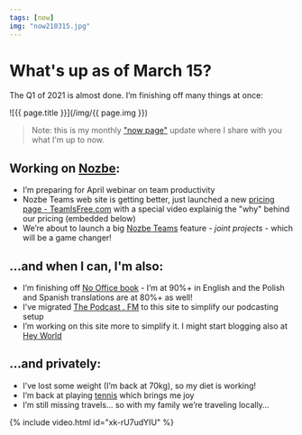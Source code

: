 ```yaml
---
tags: [now]
img: "now210315.jpg"
---
```


# What's up as of March 15?

The Q1 of 2021 is almost done. I’m finishing off many things at once:

<!--More-->

![{{ page.title }}](/img/{{ page.img }})

> Note: this is my monthly ["now page"](/now) update where I share with you what I'm up to now.

## Working on [Nozbe][n]:

* I’m preparing for April webinar on team productivity
* Nozbe Teams web site is getting better, just launched a new [pricing page - TeamIsFree.com](https://nozbe.com/free) with a special video explainig the "why" behind our pricing (embedded below)
* We’re about to launch a big [Nozbe Teams][n] feature - *joint projects* - which will be a game changer!

## …and when I can, I'm also:

* I’m finishing off [No Office book](https://NoOffice.org/) - I’m at 90%+ in English and the Polish and Spanish translations are at 80%+ as well!
* I’ve migrated [The Podcast . FM](/podcast) to this site to simplify our podcasting setup
* I’m working on this site more to simplify it. I might start blogging also at [Hey World](https://world.hey.com/michaels/)

## …and privately:

* I’ve lost some weight (I’m back at 70kg), so my diet is working!
* I’m back at playing [tennis](/tennis) which brings me joy
* I’m still missing travels… so with my family we’re traveling locally…

{% include video.html id="xk-rU7udYIU" %}

[n]: https://michael.gratis/nozbe
[np]: https://michael.gratis/nozbepersonal